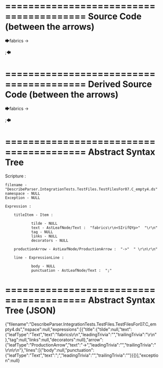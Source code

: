 ========================================
Source Code (between the arrows)
========================================

🡆fabrics
<SIrifQYp>
-> 

;🡄

========================================
Derived Source Code (between the arrows)
========================================

🡆fabrics
<SIrifQYp>
-> 

;🡄

========================================
Abstract Syntax Tree
========================================

Scripture : 

    filename - "DescribeParser.IntegrationTests.TestFiles.TestFilesFor07.C_empty4.ds"
    namespace - NULL
    Exception - NULL

    Expression : 
    
        titleItem - Item : 
            
                tilde - NULL
                text - AstLeafNode/Text :  "fabrics\r\n<SIrifQYp>"  "\r\n"
                tag - NULL
                links - NULL
                decorators - NULL
            
        productionArrow - AstLeafNode/ProductionArrow :  "->"  " \r\n\r\n"
    
        line - ExpressionLine : 
            
                body - NULL
                punctuation - AstLeafNode/Text :  ";" 
            
    
========================================
Abstract Syntax Tree (JSON)
========================================

{"filename":"DescribeParser.IntegrationTests.TestFiles.TestFilesFor07.C_empty4.ds","nspace":null,"expressions":[{"title":{"tilde":null,"text":{"leafType":"Text","text":"fabrics\r\n<SIrifQYp>","leadingTrivia":"","trailingTrivia":"\r\n"},"tag":null,"links":null,"decorators":null},"arrow":{"leafType":"ProductionArrow","text":"->","leadingTrivia":"","trailingTrivia":" \r\n\r\n"},"lines":[{"body":null,"punctuation":{"leafType":"Text","text":";","leadingTrivia":"","trailingTrivia":""}}]}],"exception":null}